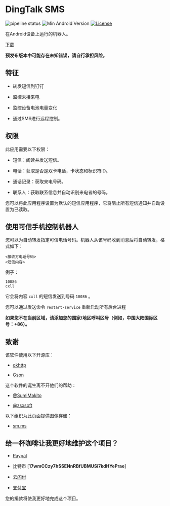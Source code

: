 # DingTalk SMS

![pipeline status](https://badges.git.reallct.com/qwe7002/dingtalk-sms/badges/master/pipeline.svg)
![Min Android Version](https://img.shields.io/badge/android-22+-orange.svg)
[![License](https://img.shields.io/badge/License-BSD%203--Clause-blue.svg)](https://github.com/qwe7002/dingtalk-sms/blob/master/LICENSE)

在Android设备上运行的机器人。

[下载](https://github.com/qwe7002/dingtalk-sms/releases)

**预发布版本中可能存在未知错误，请自行承担风险。**

## 特征

- 转发短信到钉钉

- 监控未接来电

- 监控设备电池电量变化

- 通过SMS进行远程控制。

## 权限

此应用需要以下权限：

- 短信：阅读并发送短信。

- 电话：获取是否是双卡电话，卡状态和标识符ID。

- 通话记录：获取来电号码。

- 联系人：获取联系信息并自动识别来电者的号码。

您可以将此应用程序设置为默认的短信应用程序，它将阻止所有短信通知并自动设置为已读取。

## 使用可信手机控制机器人

您可以为自动转发指定可信电话号码。机器人从该号码收到消息后将自动转发，格式如下：

```
<接收方电话号码>
<短信内容>
```

例子：

```
10086
cxll
```

它会将内容 `cxll` 的短信发送到号码 `10086` 。

您可以通过发送命令 `restart-service` 重新启动所有后台进程

**如果您不在当前区域，请添加您的国家/地区呼叫区号（例如，中国大陆国际区号：+86）。**

## 致谢

该软件使用以下开源库：

- [okhttp](https://github.com/square/okhttp)

- [Gson](https://github.com/google/gson)

这个软件的诞生离不开他们的帮助：

- [@SumiMakito](https://github.com/SumiMakito)

- [@zsxsoft](https://github.com/zsxsoft)

以下组织为此页面提供图像存储：

- [sm.ms](https://sm.ms)

## 给一杯咖啡让我更好地维护这个项目？

- [Paypal](https://paypal.me/qwe7002)
 
- 比特币 [**17wmCCzy7hSSENnRBfUBMUSi7kdHYePrae**]

- [云闪付](https://static.reallct.com/2019/02/21/5c6d812840bac.png)

- [支付宝](https://static.reallct.com/2019/03/05/5c7d4ebc3e1f0.jpg)

您的捐款将使我更好地完成这个项目。